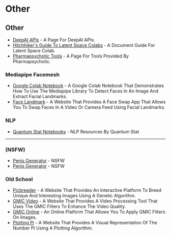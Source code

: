 # Other

## Other

* [DeepAI APIs](https://deepai.org/apis) - A Page For DeepAI APIs.
* [Hitchhiker's Guide To Latent Space Colabs](https://docs.google.com/document/u/1/d/1ON4unvrGC2fSEAHMVb4idopPlWmzM0Lx5cxiOXG47k4/mobilebasic) - A Document Guide For Latent Space Colab.
* [Pharmapsychotic Tools](https://pharmapsychotic.com/tools.html) - A Page For Tools Provided By Pharmapsychotic.

### Mediapipe Facemesh

* [Google Colab Notebook](https://colab.research.google.com/drive/1FCxIsJS9i58uAsgsLFqDwFmiPO14Z2Hd) - A Google Colab Notebook That Demonstrates How To Use The Mediapipe Library To Detect Faces In An Image And Extract Facial Landmarks.
* [Face Landmark](https://eyaler.github.io/tfjs\_webgl\_app/face\_landmark) - A Website That Provides A Face Swap App That Allows You To Swap Faces In A Video Or Camera Feed Using Facial Landmarks.

### NLP

* [Quantum Stat Notebooks](https://notebooks.quantumstat.com/) - NLP Resources By Quantum Stat

***

### (NSFW)

* [Penis Generator](https://colab.research.google.com/drive/1DoCxr2pYlxCRv6RmITtFWahVXsbTexYp) - NSFW
* [Penis Generator](https://colab.research.google.com/drive/1-SDjR6ztiExBRmf5xzspNsA5t8y3kEXk) - NSFW

### Old School

* [Picbreeder](http://picbreeder.org/) - A Website That Provides An Interactive Platform To Breed Unique And Interesting Images Using A Genetic Algorithm.
* [GMIC Video](https://j.mp/gmicvid) - A Website That Provides A Video Processing Tool That Uses The GMIC Filters To Enhance The Video Quality.
* [GMIC Online](https://gmicol.greyc.fr/) - An Online Platform That Allows You To Apply GMIC Filters On Images.
* [Plotting Pi](https://bit.li/plotpi) - A Website That Provides A Visual Representation Of The Number Pi Using A Plotting Algorithm.

